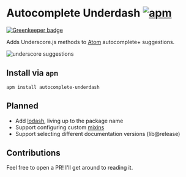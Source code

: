 # Autocomplete Underdash [![apm](https://img.shields.io/apm/v/autocomplete-underdash.svg)](https://atom.io/packages/autocomplete-underdash)

[![Greenkeeper badge](https://badges.greenkeeper.io/loklaan/autocomplete-underdash.svg)](https://greenkeeper.io/)

Adds Underscore.js methods to [Atom](http://atom.io/) autocomplete+ suggestions.

![underscore suggestions](https://i.imgur.com/vg579Cf.png)

## Install via `apm`

```shell
apm install autocomplete-underdash
```

## Planned

* Add [lodash](https://lodash.com/docs), living up to the package name
* Support configuring custom [mixins](http://underscorejs.org/#mixin)
* Support selecting different documentation versions (lib@release)

## Contributions

Feel free to open a PR! I'll get around to reading it.

